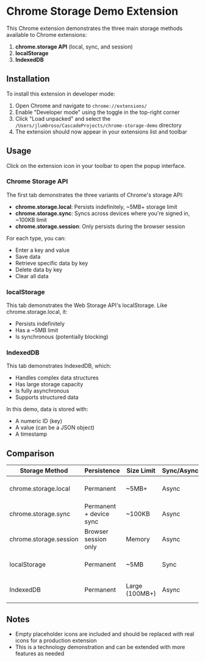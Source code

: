 # Chrome Storage Demo Extension

This Chrome extension demonstrates the three main storage methods available to Chrome extensions:

1. **chrome.storage API** (local, sync, and session)
2. **localStorage**
3. **IndexedDB**

## Installation

To install this extension in developer mode:

1. Open Chrome and navigate to `chrome://extensions/`
2. Enable "Developer mode" using the toggle in the top-right corner
3. Click "Load unpacked" and select the `/Users/jlumbroso/CascadeProjects/chrome-storage-demo` directory
4. The extension should now appear in your extensions list and toolbar

## Usage

Click on the extension icon in your toolbar to open the popup interface.

### Chrome Storage API

The first tab demonstrates the three variants of Chrome's storage API:

- **chrome.storage.local**: Persists indefinitely, ~5MB+ storage limit
- **chrome.storage.sync**: Syncs across devices where you're signed in, ~100KB limit
- **chrome.storage.session**: Only persists during the browser session

For each type, you can:
- Enter a key and value
- Save data
- Retrieve specific data by key
- Delete data by key
- Clear all data

### localStorage

This tab demonstrates the Web Storage API's localStorage. Like chrome.storage.local, it:
- Persists indefinitely
- Has a ~5MB limit
- Is synchronous (potentially blocking)

### IndexedDB

This tab demonstrates IndexedDB, which:
- Handles complex data structures
- Has large storage capacity
- Is fully asynchronous
- Supports structured data

In this demo, data is stored with:
- A numeric ID (key)
- A value (can be a JSON object)
- A timestamp

## Comparison

| Storage Method | Persistence | Size Limit | Sync/Async | Best For |
|----------------|-------------|------------|------------|----------|
| chrome.storage.local | Permanent | ~5MB+ | Async | General extension data |
| chrome.storage.sync | Permanent + device sync | ~100KB | Async | User preferences, settings |
| chrome.storage.session | Browser session only | Memory | Async | Temporary state |
| localStorage | Permanent | ~5MB | Sync | Simple storage, compatibility |
| IndexedDB | Permanent | Large (100MB+) | Async | Complex data, large storage |

## Notes

- Empty placeholder icons are included and should be replaced with real icons for a production extension
- This is a technology demonstration and can be extended with more features as needed

